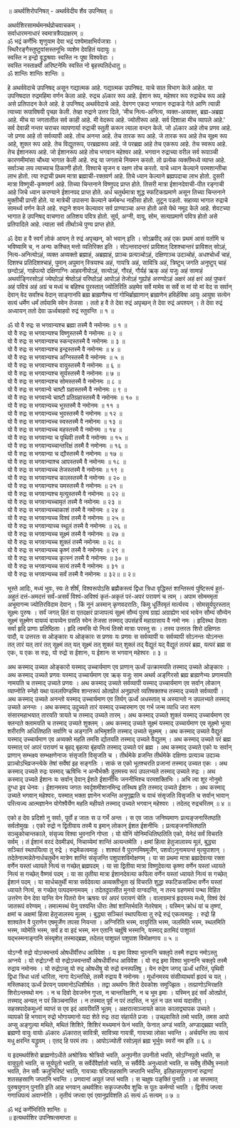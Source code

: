 ॥ अथर्वशिरोपनिषत् - अथर्ववेदीय शैव उपनिषत् ॥  
  
अथर्वशिरसामर्थमनर्थप्रोचवाचकम् ।  
सर्वाधारमनाधारं स्वमात्रत्रैपदाक्षरम् ॥  
ॐ भद्रं कर्णेभिः शृणुयाम देवा भद्रं पश्येमाक्षभिर्यजत्राः ।  
स्थिरैरङ्गैस्तुष्टुवांसस्तनूभिः व्यशेम देवहितं यदायुः ॥  
स्वस्ति न इन्द्रो वॄद्धश्रवाः स्वस्ति नः पूषा विश्ववेदाः ।  
स्वस्ति नस्तार्क्ष्यो अरिष्टनेमिः स्वस्ति नो बृहस्पतिर्दधातु ॥  
ॐ शान्तिः शान्तिः शान्तिः ॥  
  
हे अथर्ववेदाचे उपनिषद् असून गद्यात्मक आहे. गद्यात्मक उपनिषद. याचे सात विभाग केले आहेत. या उपनिषदात रुद्रमहिमा वर्णन केला आहे. रुद्रच ॐकार रूप आहे. ईशान रूप, महेश्वर रूप रुद्राचेच रूप आहे असे प्रतिपादन केले आहे. हे उपनिषद् अथर्ववेदाचे आहे. देवगण एकदा भगवान रुद्राकडे गेले आणि त्यान्नी त्याच्या रूपाविषयी पृच्छा केली. तेव्हा रुद्राने उत्तर दिले, 'मीच नित्य-अनित्य, व्यक्त-अव्यक्त, ब्रह्म-अब्रह्म आहे. मीच या जगतातील सर्व काही आहे. मी वेदरूप आहे. ज्योतीरूप आहे. सर्व दिशान्ना मीच व्यापले आहे.' सर्व देवान्नी नन्तर चराचर व्यापणार्या रुद्राची स्तुती करून त्याला वन्दन केले. जो ॐकार आहे तोच प्रणव आहे. जो प्रणव आहे तो सर्वव्यापी आहे. तोच अनन्त आहे. तेच तारक रूप आहे. जे तारक रूप आहे तेच सूक्ष्म रूप आहे, शुक्ल रूप आहे. तेच विद्युतरूप, परब्रह्मरूप आहे. जे परब्रह्म आहे तेच एकरूप आहे. तेच स्वरूप आहे. तेच ईशानरूप आहे. जो ईशानरूप आहे तोच भगवान महेश्वर आहे. भगवान रुद्राच्या वरील सर्व रूपाञ्ची कारणमीमांसा चौथ्या भागात केली आहे. रुद्र या जगताचे नियमन करतो. तो प्रत्येक व्यक्तीमध्ये व्याप्त आहे. सर्वाञ्चा लय त्याच्याच ठिकाणी होतो. विश्वाचे सृजन व रक्षण तोच करतो. याचे ध्यान केल्याने परमशान्तीचा लाभ होतो. त्या रुद्राची प्रथम मात्रा ब्रह्माची-रक्तवर्ण आहे. तिचे ध्यान केल्याने ब्रह्मपदाचा लाभ होतो. दुसरी मात्रा विष्णूची-कृष्णवर्ण आहे. तिच्या चिन्तनाने विष्णुपद प्राप्त होते. तिसरी मात्रा ईशानदेवाची-पीत रङ्गाची आहे जिचे ध्यान करण्याने ईशानपद प्राप्त होते. अर्ध चतुर्थमात्रा शुद्ध स्फटिकाप्रमाणे असून तिच्या चिन्तनाने मुक्तीची प्राप्ती होते. या मात्रेची उपासना केल्याने कर्मबन्ध नाहीसा होतो. तुटून पडतो. सहाव्या भागात रुद्राचे सामर्थ्य वर्णन केले आहे. रुद्राने शयन केल्यावर सर्व प्राण्याञ्चा अन्त होतो असे येथे नमूद केले आहे. शेवटच्या भागात हे उपनिषद् वाचणारा अतिशय पवित्र होतो. सूर्य, अग्नी, वायू, सोम, सत्याप्रमाणे पवित्र होतो असे प्रतिपादिले आहे. त्याला सर्व तीर्थाञ्चे पुण्य प्राप्त होते.  
  
  
ॐ देवा ह वै स्वर्गं लोकं आयन् ते रुद्रं अपृच्छन्, को भवान् इति । सोऽब्रवीद् अहं एकः प्रथमं आसं वर्तामि च भविष्यामि च, न अन्यः कश्चित् मत्तो व्यतिरिक्त इति । सोऽन्तरादन्तरं प्राविशत् दिशश्चान्तरं प्राविशत् सोऽहं, नित्य-अनित्योऽहं, व्यक्त अव्यक्तो ब्रह्माहं, अब्रह्माहं, प्राञ्चः प्रत्यञ्चोऽहं, दक्षिणाञ्च उदञ्चोहं, अधश्चोर्ध्वं चाहं, दिशश्च प्रतिदिशश्चाहं, पुमान् अपुमान् स्त्रियश्च अहं, गायत्रि अहं, सावित्रि अहं, त्रिष्टुभ् जगति अनुष्टुप् चाहं छन्दोऽहं, गार्हपत्यो दक्षिणाग्निः आहवनीयोऽहं, सत्योऽहं, गौरहं, गौर्यहं ऋक् अहं यजुः अहं सामाहं अथर्वाङ्गिरसोऽहं ज्येष्ठोऽहं श्रेष्ठोऽहं वरिष्ठोऽहं आपोऽहं तेजोऽहं गुह्योहं अरण्योऽहं अक्षरं अहं क्षरं अहं पुष्करं अहं पवित्रं अहं अग्रं च मध्यं च बहिश्च पुरस्तात् ज्योतिरिति अहमेव सर्वे मामेव स सर्वे स मां यो मां वेद स सर्वान् देवान् वेद सर्वांश्च वेदान् साङ्गानपि ब्रह्म ब्राह्मणैश्च गां गोभिर्ब्राह्माणान् ब्राह्मणेन हविर्हविषा आयुः आयुषा सत्येन सत्यं धर्मेण धर्मं तर्पयामि स्वेन तेजसा । ततो ह वै ते देवा रुद्रं अपृच्छन् ते देवा रुद्रं अपश्यन् । ते देवा रुद्रं अध्यायन् ततो देवा ऊर्ध्वबाहवो रुद्रं स्तुवन्ति ॥ १ ॥  
  
ॐ यो वै रुद्रः स भगवान्यश्च ब्रह्मा तस्मै वै नमोनमः ॥ १ ॥  
यो वै रुद्रः स भगवान्यश्च विष्णुस्तस्मै वै नमोनमः ॥ २ ॥  
यो वै रुद्रः स भगवान्यश्च स्कन्दस्तस्मै वै नमोनमः ॥ ३ ॥  
यो वै रुद्रः स भगवान्यश्च इन्द्रस्तस्मै वै नमोनमः ॥ ४ ॥  
यो वै रुद्रः स भगवान्यश्च अग्निस्तस्मै वै नमोनमः ॥ ५ ॥  
यो वै रुद्रः स भगवान्यश्च वायुस्तस्मै वै नमोनमः ॥ ६ ॥  
यो वै रुद्रः स भगवान्यश्च सूर्यस्तस्मै वै नमोनमः ॥ ७ ॥  
यो वै रुद्रः स भगवान्यश्च सोमस्तस्मै वै नमोनमः ॥ ८ ॥  
यो वै रुद्रः स भगवान्ये चाष्टौ ग्रहास्तस्मै वै नमोनमः ॥ ९ ॥  
यो वै रुद्रः स भगवान्ये चाष्टौ प्रतिग्रहास्तस्मै वै नमोनमः ॥ १० ॥  
यो वै रुद्रः स भगवान्यच्च भूस्तस्मै वै नमोनमः ॥ ११ ॥  
यो वै रुद्रः स भगवान्यच्च भुवस्तस्मै वै नमोनमः ॥ १२ ॥  
यो वै रुद्रः स भगवान्यच्च स्वस्तस्मै वै नमोनमः ॥ १३ ॥  
यो वै रुद्रः स भगवान्यच्च महस्तस्मै वै नमोनमः ॥ १४ ॥  
यो वै रुद्रः स भगवान्या च पृथिवी तस्मै वै नमोनमः ॥ १५ ॥  
यो वै रुद्रः स भगवान्यच्चान्तरिक्षं तस्मै वै नमोनमः ॥ १६ ॥  
यो वै रुद्रः स भगवान्या च द्यौस्तस्मै वै नमोनमः ॥ १७ ॥  
यो वै रुद्रः स भगवान्याश्च आपस्तस्मै वै नमोनमः ॥ १८ ॥  
यो वै रुद्रः स भगवान्यच्च तेजस्तस्मै वै नमोनमः ॥ १९ ॥  
यो वै रुद्रः स भगवान्यश्च कालस्तस्मै वै नमोनमः ॥ २० ॥  
यो वै रुद्रः स भगवान्यश्च यमस्तस्मै वै नमोनमः ॥ २१ ॥  
यो वै रुद्रः स भगवान्यश्च मृत्युस्तस्मै वै नमोनमः ॥ २२ ॥  
यो वै रुद्रः स भगवान्यच्चामृतं तस्मै वै नमोनमः ॥ २३ ॥  
यो वै रुद्रः स भगवान्यच्चाकाशं तस्मै वै नमोनमः ॥ २४ ॥  
यो वै रुद्रः स भगवान्यच्च विश्वं तस्मै वै नमोनमः ॥ २५ ॥  
यो वै रुद्रः स भगवान्याच्च स्थूलं तस्मै वै नमोनमः ॥ २६ ॥  
यो वै रुद्रः स भगवान्यच्च सूक्ष्मं तस्मै वै नमोनमः ॥ २७ ॥  
यो वै रुद्रः स भगवान्यच्च शुक्लं तस्मै नमोनमः ॥ २८ ॥  
यो वै रुद्रः स भगवान्यच्च कृष्णं तस्मै वै नमोनमः ॥ २९ ॥  
यो वै रुद्रः स भगवान्यच्च कृत्स्नं तस्मै वै नमोनमः ॥ ३० ॥  
यो वै रुद्रः स भगवान्यच्च सत्यं तस्मै वै नमोनमः ॥ ३१ ॥  
यो वै रुद्रः स भगवान्यच्च सर्वं तस्मै वै नमोनमः ॥ ३२॥ ॥ २॥  
  
भूस्ते आदिः, मध्यं भुवः, स्वः ते शीर्षं, विश्वरूपोऽसि ब्रह्मैकस्त्वं द्विधा त्रिधा वृद्धिस्तं शान्तिस्त्वं पुष्टिस्त्वं हुतं-अहुतं दत्तं-अमदत्तं सर्वं-असर्वं विश्वं-अविश्वं कृतं-अकृतं परं-अपरं परायणं च त्वम् । अपाम सोमममृता अभूमागन्म ज्योतिरविदाम देवान् । किं नूनं अस्मान् कृणवदरातिः, किमु धूर्तिरमृतं मार्त्यस्य । सोमसूर्यपुरस्तात् सूक्ष्मः पुरुषः । सर्वं जगत् हितं वा एतदक्षरं प्राजापत्यं सूक्ष्मं सौम्यं पुरुषं ग्राह्यं अग्राह्येण भावं भावेन सौम्यं सौम्येन सूक्ष्मं सूक्ष्मेण वायव्यं वायव्येन ग्रसति स्वेन तेजसा तस्माद् उपसंहर्त्रे महाग्रासाय वै नमो नमः । हृदिस्था देवताः सर्वा हृदि प्राणाः प्रतिष्ठिताः । हृदि त्वमसि यो नित्यं तिस्रो मात्राः परस्तु सः । तस्य उत्तरतः शिरो दक्षिणतः पादौ, य उत्तरतः स ओङ्कारः य ओङ्कारः स प्रणवः यः प्रणवः स सर्वव्यापी यः सर्वव्यापी सोऽनन्तः योऽनन्तः तत् तारं यत् तारं तत् सूक्ष्मं तत् यत् सूक्ष्मं तत् शुक्लं यत् शुक्लं तद् वैद्युतं यद् वैद्युतं तत्परं ब्रह्म, यत्परं ब्रह्म स एकः, य एकः स रुद्रः, यो रुद्रो स ईशानः, य ईशानः स भगवान् महेश्वरः ॥ ३ ॥  
  
अथ कस्माद् उच्यत ओङ्कारो यस्माद् उच्चार्यमाण एव प्राणान् ऊर्ध्वं उत्क्रामयति तस्माद् उच्यते ओङ्कारः । अथ कस्माद् उच्यते प्रणवः यस्माद् उच्चार्यमाण एव ऋक् यजुः साम अथर्व अङ्‌गिरसो ब्रह्म ब्राह्मणेभ्यः प्रणामयति नामयति च तस्माद् उच्यते प्रणवः । अथ कस्माद् उच्यते सर्वव्यापी यस्माद् उच्चार्यमाण एव सर्वान् लोकान् व्याप्नोति स्नेहो यथा पललपिण्डमिव शान्तरूपं ओतप्रोतं अनुप्राप्तो व्यतिषक्तश्च तस्माद् उच्यते सर्वव्यापी । अथ कस्माद् उच्यते अनन्तो यस्माद् उच्चार्यमाण एव तिर्यग् ऊर्ध्वं अधस्तात् च अस्यान्तो न उपलभ्यते तस्माद् उच्यते अनन्तः । अथ कस्माद् उदुच्यते तारं यस्माद् उच्चारमाण एव गर्भ जन्म व्याधि जरा मरण संसारमहाभयात् तारयति त्रायते च तस्माद् उच्यते तारम् । अथ कस्माद् उच्यते शुक्लं यस्माद् उच्चार्यमाण एव क्लन्दते क्लामयति च तस्माद् उच्यते शुक्लम् । अथ कस्माद् उच्यते सूक्ष्मं यस्माद् उच्चार्यमाण एव सूक्ष्मो भूत्वा शरीराणि अधितिष्ठति सर्वाणि च अङ्गानि अभिमृशति तस्माद् उच्यते सूक्ष्मम् । अथ कस्माद् उच्यते वैद्युतं यस्माद् उच्चार्यमाण एव अव्यक्ते महति तमसि द्योतयति तस्माद् उच्यते वैद्युतम् । अथ कस्माद् उच्यते परं ब्रह्म यस्मात् परं अपरं परायणं च बृहद् बृहत्या बृंहयति तस्माद् उच्यते परं ब्रह्म । अथ कस्माद् उच्यते एको यः सर्वान् प्राणान् सम्भक्ष्य सम्भक्षणेनाजः संसृजति विसृजति च । तीर्थमेके व्रजन्ति तीर्थमेके दक्षिणाः प्रत्यञ्च उदञ्चः प्राञ्चोऽभिव्रजन्त्येके तेषां सर्वेषां इह सङ्गतिः । साकं स एको भूतश्चरति प्रजानां तस्माद् उच्यत एकः । अथ कस्माद् उच्यते रुद्रः यस्माद् ऋषिभिः न अन्यैर्भक्तैः द्रुतमस्य रूपं उपलभ्यते तस्माद् उच्यते रुद्रः । अथ कस्माद् उच्यते ईशानः यः सर्वान् देवान् ईशते ईशानीभिः जननीभिश्च परमशक्तिभिः । अभि त्वा शूर नोनुमो दुग्धा इव धेनवः । ईशानमस्य जगतः स्वर्दृशमीशानमिन्द्र तस्थिष इति तस्माद् उच्यते ईशानः । अथ कस्माद् उच्यते भगवान् महेश्वरः, यस्मात् भक्ता ज्ञानेन भजन्ति अनुगृह्णाति च वाचं संसृजति विसृजति च सर्वान् भावान् परित्यज्य आत्मज्ञानेन योगेश्वैर्येण महति महीयते तस्माद् उच्यते भगवान् महेश्वरः । तदेतद् रुद्रचरितम् ॥ ४ ॥  
  
एको ह देवः प्रदिशो नु सर्वाः, पूर्वो ह जातः स उ गर्भे अन्तः । स एव जातः जनिष्यमाणः प्रत्यङ्जनास्तिष्ठति सर्वतोमुखः । एको रुद्रो न द्वितीयाय तस्मै य इमान् लोकान् ईशत ईशनीभिः । प्रत्यङ्जनास्तिष्ठति सञ्चुकोचान्तकाले, संसृज्य विश्वा भुवनानि गोप्ता । यो योनिं योनिमधितिष्ठतिति एको, येनेदं सर्वं विचरति सर्वम् । तं ईशानं वरदं देवमीड्यं, निचाय्येमां शान्तिं अत्यन्तमेति । क्षमां हित्वा हेतुजालास्य मूलं, बुद्ध्या सञ्चितं स्थापयित्वा तु रुद्रे । रुद्रमेकत्वमाहुः । शाश्वतं वै पुराणमिषमूर्जेण, पशवोऽनुनामयन्तं मृत्युपाशान् । तदेतेनात्मन्नेतेनार्धचतुर्थेन मात्रेण शान्तिं संसृजन्ति पशुपाशविमोक्षणम् । या सा प्रथमा मात्रा ब्रह्मदेवत्या रक्ता वर्णेन यस्तां ध्यायते नित्यं स गच्छेत् ब्रह्मपदम् । या सा द्वितीया मात्रा विष्णुदेवत्या कृष्णा वर्णेन यस्तां ध्यायते नित्यं स गच्छेत् वैष्णवं पदम् । या सा तृतीया मात्रा ईशानदेवत्या कपिला वर्णेन यस्तां ध्यायते नित्यं स गच्छेत् ईशानं पदम् । या सार्धचतुर्थी मात्रा सर्वदेवत्या अव्यक्तीभूता खं विचरति शुद्धा स्फटिकसन्निभा वर्णेन यस्तां ध्यायते नित्यं, स गच्छेत् पत्पदमनामयम् । तदेतदुपासीत मुनयो वाग्वदन्ति, न तस्य ग्रहणमयं पन्था विहित उत्तरेण येन देवा यान्ति येन पितरो येन ऋषयः परं अपरं परायणं चेति । वालाग्रमात्रं हृदयस्य मध्ये, विश्वं देवं जातरूपं वरेण्यम् । तमात्मस्थं येनु पश्यन्ति धीराः तेषां शान्तिर्भवति नेतरेषाम् । यस्मिन् क्रोधं यां च तृष्णां, क्षमां च अक्षमां हित्वा हेतुजालस्य मूलम् । बुद्ध्या सञ्चितं स्थापयित्वा तु रुद्रे रुद्रं एकत्वमाहुः । रुद्रो हि शाश्वतेन वै पुराणेन एषमूर्जेण तपसा नियन्ता । अग्निरिति भस्म, वायुरिति भस्म, जलमिति भस्म, स्थलमिति भस्म, व्योमेति भस्म, सर्वं ह वा इदं भस्म, मन एतानि चक्षूंषि भस्मानि, यस्माद् व्रतमिदं पाशुपतं यद्‌भस्मनाङ्गानि संस्पृशेत् तस्माद्ब्रह्म, तदेतत् पाशुपतं पशुपाश विमोक्षणाय ॥ ५ ॥  
  
योऽग्नौ रुद्रो योऽप्स्वन्तर्य ओषधीर्वीरुध आविवेश । य इमा विश्वा भुवनानि चक्लृपे तस्मै रुद्राय नमोऽस्तु अग्नये । यो रुद्रोऽग्नौ यो रुद्रोऽप्स्वन्तर्यो ओषधीर्वीरुध आविवेश । यो रुद्र इमा विश्वा भुवनानि चक्लृपे तस्मै रुद्राय नमोनमः । यो रुद्रोऽप्सु यो रुद्र ओषधीषु यो रुद्रो वनस्पतिषु । येन रुद्रेण जगद् ऊर्ध्वं धारितं, पृथिवी द्विधा त्रिधा धर्ता धारिता, नागा येऽन्तरिक्षे, तस्मै रुद्राय वै नमोनमः । मूर्धानमस्य संसीव्याथर्वा हृदयं च यत् । मस्तिष्काद् ऊर्ध्वं प्रेरयन् पवमानोऽधिशीर्षतः । तद्वा अथर्वणः शिरो देवकोशः समुज्झितः । तत्प्राणोऽभिरक्षति शिरोऽन्तमथो मनः । न च दिवो देवजनेन गुप्ता, न चान्तरिक्षाणि, न च भूम इमाः । यस्मिन् इदं सर्वं ओतप्रोतं, तस्माद् अन्यत् न परं किञ्चनास्ति । न तस्मात् पूर्वं न परं तदस्ति, न भूतं न उत भव्यं यदासीत् । सहस्रपादेकमूर्ध्ना व्याप्तं स एव इदं आवरीवर्ति भूतम् । अक्षरात्सञ्जायते कालः कालाद्व्यापक उच्यते । व्यापको हि भगवान् रुद्रो भोगायमानो यदा शेते रुद्रः तदा संहार्यते प्रजाः । उच्छ्वासिते तमो भवति, तमस आपो अप्सु अङ्गुल्या मथिते, मथितं शिशिरे, शिशिरं मथ्यमानं फेनं भवति, फेनात् अण्डं भवति, अण्डाद्ब्रह्मा भवति, ब्रह्मणो वायुः वायोः ॐकारः ॐकारात् सावित्री, सावित्र्या गायत्री, गायत्र्या लोका भवन्ति । अर्चयन्ति तपः सत्यं मधु क्षरन्ति यद्ध्रुवम् । एतद् हि परमं तपः । आपोऽज्योती रसोऽमृतं ब्रह्म भूर्भुवः स्वरों नम इति ॥ ६ ॥  
  
य इदमथर्वशिरो ब्राह्मणोऽधीते अश्रोत्रियः श्रोत्रियो भवति, अनुपनीत उपनीतो भवति, सोऽग्निपूतो भवति, स वायुपूतो भवति, स सूर्यपूतो भवति, स सर्वेर्देवैर्ज्ञातो भवति, स सर्वैर्वेदैः अनुध्यातो भवति, स सर्वेषु तीर्थेषु स्नातो भवति, तेन सर्वैः क्रतुभिरिष्टं भवति, गायत्र्याः षष्टिसहस्राणि जप्तानि भवन्ति, इतिहासपुराणानां रुद्राणां शतसहस्राणि जप्तानि भवन्ति । प्रणवानां अयुतं जप्तं भवति । स चक्षुषः पङ्‌क्तिं पुनाति । आ सप्तमात् पुरुषयुगान् पुनाति इति आह भगवान् अथर्वशिरः सकृज्जप्त्वैव शुचिः स पूतः कर्मण्यो भवति । द्वितीयं जप्त्वा गणाधिपत्यं अवाप्नोति । तृतीयं जप्त्वा एवं एवानुप्रविशति ॐ सत्यं ॐ सत्यम् ॥ ७ ॥  
  
ॐ भद्रं कर्णेभिरिति शान्तिः ॥  
॥ इत्यथर्वशिर उपनिषत्समाप्ता ॥
